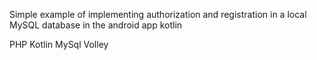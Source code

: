 Simple example of implementing authorization and registration in a local MySQL database in the android app kotlin

PHP 
Kotlin
MySql
Volley
